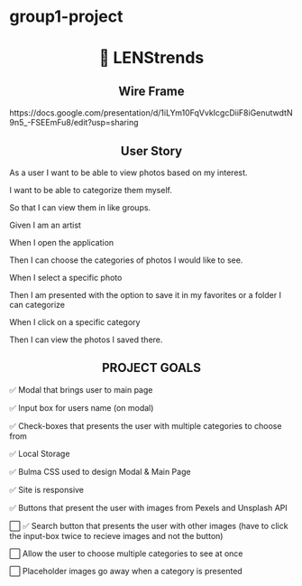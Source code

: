# group1-project

<h1 align=center> 📸 LENStrends </h1>

<h2 align=center> Wire Frame</h2>
https://docs.google.com/presentation/d/1iLYm10FqVvkIcgcDiiF8iGenutwdtN9n5_-FSEEmFu8/edit?usp=sharing

<h2 align=center> User Story </h2>

<p> As a user I want to be able to view photos based on my interest.</p>

<p> I want to be able to categorize them myself.</p>

<p> So that I can view them in like groups. </p>

<p> Given I am an artist </p>

<p> When I open the application </p>

<p> Then I can choose the categories of photos I would like to see. </p>

<p> When I select a specific photo </p>

<p> Then I am presented with the option to save it in my favorites or a folder I can categorize </p>

<p> When I click on a specific category </p>

<p> Then I can view the photos I saved there. </p>


<h2 align=center> PROJECT GOALS  </h2> 
<p> ✅ Modal that brings user to main page </p>
<p> ✅ Input box for users name (on modal) </p>
<p> ✅ Check-boxes that presents the user with multiple categories to choose from </p>
<p> ✅ Local Storage </p>
<p> ✅ Bulma CSS used to design Modal & Main Page </p>
<p> ✅ Site is responsive </p>
<p> ✅ Buttons that present the user with images from Pexels and Unsplash API </p>
<p> ⬜ ✅ Search button that presents the user with other images (have to click the input-box twice to recieve images and not the button)  </p>
<p> ⬜ Allow the user to choose multiple categories to see at once </p>
<p> ⬜ Placeholder images go away when a category is presented </p>


